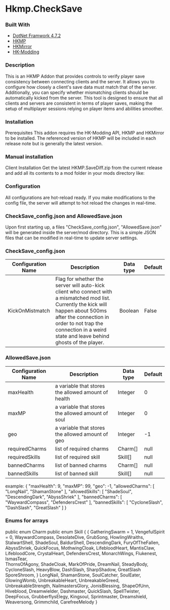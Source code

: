 # Hkmp.CheckSave

### Built With

* [DotNet Framwork 4.7.2](https://dotnet.microsoft.com/en-us/download/dotnet-framework/net472)
* [HKMP](https://github.com/Extremelyd1/HKMP)
* [HKMirror](https://github.com/TheMulhima/HKMirror/)
* [HK-Modding](https://hk-modding.github.io/api/api/index.html)

### Description
This is an HKMP Addon that provides controls to verify player save consistency between connecting clients and the server. It allows you to configure how closely a client's save data must match that of the server. Additionally, you can specify whether mismatching clients should be automatically kicked from the server. This tool is designed to ensure that all clients and servers are consistent in terms of player saves, making the setup of multiplayer sessions relying on player items and abilities smoother.

### Installation
Prerequisites
This addon requires the HK-Modding API, HKMP and HKMirror to be installed. The referenced version of HKMP will be included in each release note but is generally the latest version.

### Manual installation
Client Installation
Get the latest HKMP.SaveDiff.zip from the current release and add all its contents to a mod folder in your mods directory like:

### Configuration
All configurations are hot-reload ready. If you make modifications to the config file, the server will attempt to hot reload the changes in real-time.

### CheckSave_config.json and AllowedSave.json
Upon first starting up, a files "CheckSave_config.json", "AllowedSave.json" will be generated inside the server/mod directory. This is a simple JSON files that can be modified in real-time to update server settings.

### CheckSave_config.json

| Configuration Name  | Description                                                                                                                                                                                                                                           | Data type | Default |
|---------------------|-------------------------------------------------------------------------------------------------------------------------------------------------------------------------------------------------------------------------------------------------------|-----------|---------|
| KickOnMistmatch     | Flag for whether the server will auto-kick client who connect with a mismatched mod list. Currently the kick will happen about 500ms after the connection in order to not trap the connection in a weird state and leave behind ghosts of the player. | Boolean   | False   |

### AllowedSave.json

| Configuration Name  | Description                                         | Data type   | Default |
|---------------------|-----------------------------------------------------|-------------|---------|
| maxHealth           | a variable that stores the allowed amount of health | Integer     | 0       |
| maxMP               | a variable that stores the allowed amount of soul   | Integer     | 0       |
| geo                 | a variable that stores the allowed amount of geo    | Integer     | -1      |
| requiredCharms      | list of required charms                             | Charm[]     | null    |
| requiredSkills      | list of required skill                              | Skill[]     | null    |
| bannedCharms        | list of banned charms                               | Charm[]     | null    |
| bannedSkills        | list of banned skill                                | Skill[]     | null    |

example:
{
  "maxHealth": 9,
  "maxMP": 99,
  "geo": -1,
  "allowedCharms": [
    "LongNail",
    "ShamanStone"
  ],
  "allowedSkills": [
    "ShadeSoul",
    "DescendingDark",
    "AbyssShriek"
  ],
  "bannedCharms": [
    "WaywardCompass",
    "DefendersCrest"
  ],
  "bannedSkills": [
    "CycloneSlash",
    "DashSlash",
    "GreatSlash"
  ]
}

### Enums for arrays

 public enum Charm                  public enum Skill
 {                                  {
     GatheringSwarm = 1,                VengefulSpirit = 0,
     WaywardCompass,                    DesolateDive,
     GrubSong,                          HowlingWraiths,
     StalwartShell,                     ShadeSoul,
     BaldurShell,                       DescendingDark,
     FuryOfTheFallen,                   AbyssShriek,
     QuickFocus,                        MothwingCloak,
     LifebloodHeart,                    MantisClaw,
     LifebloodCore,                     CrystalHeart,
     DefendersCrest,                    MonarchWings,
     Flukenest,                         IsmasTear,    
     ThornsOfAgony,                     ShadeCloak,
     MarkOfPride,                       DreamNail,
     SteadyBody,                        CycloneSlash,
     HeavyBlow,                         DashSlash,
     SharpShadow,                       GreatSlash
     SporeShroom,                   }
     LongNail,
     ShamanStone,
     SoulCatcher,
     SoulEater,
     GlowingWomb,
     UnbreakableHeart,
     UnbreakableGreed,
     UnbreakableStrength,
     NailmastersGlory,
     JonisBlessing,
     ShapeOfUnn,
     Hiveblood,
     Dreamwielder,
     Dashmaster,
     QuickSlash,
     SpellTwister,
     DeepFocus,
     GrubberflysElegy,
     Kingsoul,
     Sprintmaster,
     Dreamshield,
     Weaversong,
     Grimmchild,
     CarefreeMelody
 }
 